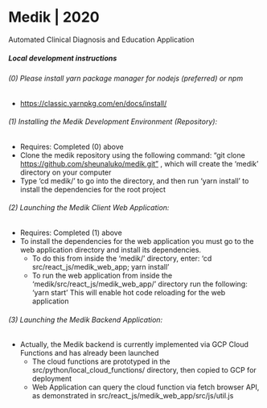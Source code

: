 # Medik | 2020 
Automated Clinical Diagnosis and Education Application


##### Local development instructions

###### (0) Please install yarn package manager for nodejs (preferred) or npm 
- https://classic.yarnpkg.com/en/docs/install/

###### (1) Installing the Medik Development Environment (Repository):
- Requires: Completed (0) above 
- Clone the medik repository using the following command: “git clone https://github.com/sheunaluko/medik.git”  , which will create the ‘medik’ directory on your computer  
- Type ‘cd medik/’ to go into the directory, and then run ‘yarn install’ to install the dependencies for the root project 

###### (2) Launching the Medik Client Web Application: 
- Requires: Completed (1) above 
- To install the dependencies for the web application you must go to the web application directory and install its dependencies. 
  - To do this from inside the ‘medik/’ directory, enter: ‘cd src/react_js/medik_web_app; yarn install’ 
  - To run the web application from inside the ‘medik/src/react_js/medik_web_app/’ directory run the following: ‘yarn start’ 
This will enable hot code reloading for the web application

###### (3) Launching the Medik Backend Application: 
- Actually, the Medik backend is currently implemented via GCP Cloud Functions and has already been launched 
  - The cloud functions are prototyped in the src/python/local_cloud_functions/ directory, then copied to GCP for deployment 
  - Web Application can query the cloud function via fetch browser API, as demonstrated in src/react_js/medik_web_app/src/js/util.js 

